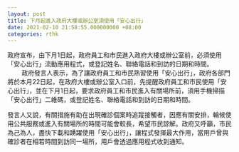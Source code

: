 ```yaml
---
layout: post
title: 下月起進入政府大樓或辦公室須使用「安心出行」
date: 2021-02-10 21:58:55.000000000 +08:00
categories: rthk
---
```


政府宣布，由下月1日起，政府員工和市民進入政府大樓或辦公室前，必須使用「安心出行」流動應用程式，或登記姓名、聯絡電話和到訪的日期和時間。
　　 
政府發言人表示，為了讓政府員工和市民熟習使用「安心出行」，政府各部門將於本月22日起，在政府大樓或辦公室入口前，先提醒政府員工和市民使用「安心出行」，並在下月1日起，要求政府員工和市民進入有關場所前，須用手機掃描「安心出行」二維碼，或登記姓名、聯絡電話和到訪的日期和時間。

發言人又說，有關措施有助在出現確診個案時追蹤接觸者，因應有關安排，輪候使用公共服務或進入有關場所的時間可能會較長，希望市民諒解。政府又呼籲，市民為己為人，盡快下載和踴躍使用「安心出行」，讓程式發揮最大作用，當用戶曾與確診者在相若時間到訪同一場所，用戶會透過應用程式收到通知。

